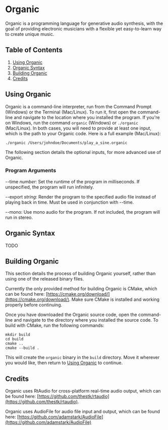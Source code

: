 # Organic

Organic is a programming language for generative audio synthesis, with the goal of providing electronic musicians with a flexible yet easy-to-learn way to create unique music.

## Table of Contents

1. [Using Organic](#using-organic)
2. [Organic Syntax](#organic-syntax)
3. [Building Organic](#building-organic)
4. [Credits](#credits)

## Using Organic

Organic is a command-line interpreter, run from the Command Prompt (Windows) or the Terminal (Mac/Linux). To run it, first open the command-line and navigate to the location where you installed the program. If you're on Windows, run the command `organic` (Windows) or `./organic` (Mac/Linux). In both cases, you will need to provide at least one input, which is the path to your Organic code. Here is a full example (Mac/Linux):

```
./organic /Users/johndoe/Documents/play_a_sine.organic
```

The following section details the optional inputs, for more advanced use of Organic.

### Program Arguments

--time *number*: Set the runtime of the program in milliseconds. If unspecified, the program will run infinitely.

--export *string*: Render the program to the specified audio file instead of playing back in time. Must be used in conjunction with --time.

--mono: Use mono audio for the program. If not included, the program will run in stereo.

## Organic Syntax

TODO

## Building Organic

This section details the process of building Organic yourself, rather than using one of the released binary files.

Currently the only provided method for building Organic is CMake, which can be found here: [https://cmake.org/download/](https://cmake.org/download/). Make sure CMake is installed and working properly before continuing.

Once you have downloaded the Organic source code, open the command-line and navigate to the directory where you installed the source code. To build with CMake, run the following commands:

```
mkdir build
cd build
cmake ..
cmake --build .
```

This will create the `organic` binary in the `build` directory. Move it wherever you would like, then return to [Using Organic](#using-organic) to continue.

## Credits

Organic uses RtAudio for cross-platform real-time audio output, which can be found here: [https://github.com/thestk/rtaudio](https://github.com/thestk/rtaudio).

Organic uses AudioFile for audio file input and output, which can be found here: [https://github.com/adamstark/AudioFile](https://github.com/adamstark/AudioFile)
